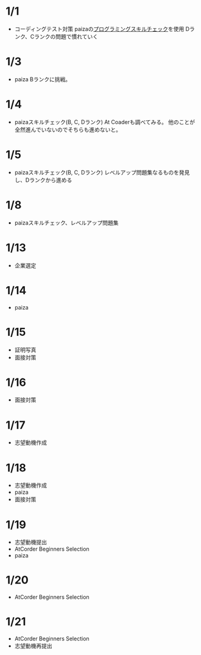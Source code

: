 # 1/1
- コーディングテスト対策
  paizaの[プログラミングスキルチェック](https://paiza.jp/challenges)を使用
  Dランク、Cランクの問題で慣れていく

# 1/3
- paiza Bランクに挑戦。

# 1/4
- paizaスキルチェック(B, C, Dランク)
At Coaderも調べてみる。
他のことが全然進んでいないのでそちらも進めないと。

# 1/5
- paizaスキルチェック(B, C, Dランク)
  レベルアップ問題集なるものを発見し、Dランクから進める

# 1/8
- paizaスキルチェック、レベルアップ問題集

# 1/13
- 企業選定

# 1/14
- paiza

# 1/15
- 証明写真
- 面接対策

# 1/16
- 面接対策

# 1/17
- 志望動機作成

# 1/18
- 志望動機作成
- paiza
- 面接対策

# 1/19
- 志望動機提出
- AtCorder Beginners Selection
- paiza

# 1/20
- AtCorder Beginners Selection

# 1/21
- AtCorder Beginners Selection
- 志望動機再提出